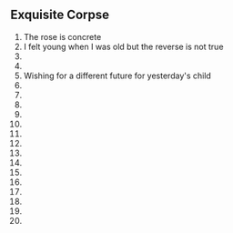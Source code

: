 ## Exquisite Corpse
1. The rose is concrete
2. I felt young when I was old but the reverse is not true
3.
4.
5. Wishing for a different future for yesterday's child
6.
7.
8.
9.
10.
11.
12.
13.
14.
15.
16.
17.
18.
19.
20.
